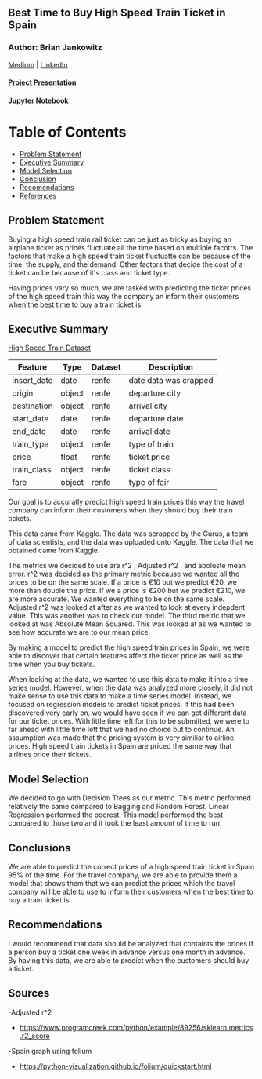 ## Best Time to Buy High Speed Train Ticket in Spain
### Author: Brian Jankowitz
[Medium](https://medium.com/@JankowitzB) | [LinkedIn](https://www.linkedin.com/in/brian-jankowitz/)

#### [Project Presentation](presentation.pptx)
#### [Jupyter Notebook](/code/project_notebook.ipynb)

<h1>Table of Contents<span class="tocSkip"></span></h1>
<div class="toc"><ul class="toc-item"><li><span><a href="#Problem-Statement" data-toc-modified-id="Problem-Statement-2">Problem Statement</a></span></li><li><span><a href="#Executive-Summary" data-toc-modified-id="Executive-Summary-3">Executive Summary</a></span></li><li><span><a href="#Model-Selection" data-toc-modified-id="Model-Selection-9">Model Selection</a></span></li><li><span><a href="#Conclusion" data-toc-modified-id="Conclusion-10">Conclusion</a></span></li><li><span><a href="#Recomendations" data-toc-modified-id="Recomendations-11">Recomendations</a></span></li><li><span><a href="#References" data-toc-modified-id="References-12">References</a></span></li></ul></div>

## Problem Statement

Buying a high speed train rail ticket can be just as tricky as buying an airplane ticket as prices fluctuate all the time based on multiple facotrs. The factors that make a high speed train ticket fluctuatte can be because of the time, the supply, and the demand. Other factors that decide the cost of a ticket can be because of it's class and ticket type.

Having prices vary so much, we are tasked with predicitng the ticket prices of the high speed train this way the company an inform their customers when the best time to buy a train ticket is.


## Executive Summary

[High Speed Train Dataset](https://www.kaggle.com/thegurusteam/spanish-high-speed-rail-system-ticket-pricing)

|Feature|Type|Dataset|Description|
|---|---|---|---|
|insert_date|date|renfe|date data was crapped|
|origin|object|renfe|departure city|
|destination|object|renfe|arrival city|
|start_date|date|renfe|departure date|
|end_date|date|renfe|arrival date|
|train_type|object|renfe|type of train|
|price|float|renfe|ticket price|
|train_class|object|renfe|ticket class|
|fare|object|renfe|type of fair|


Our goal is to accuratly predict high speed train prices this way the travel company can inform their customers when they should buy their train tickets.

This data came from Kaggle. The data was scrapped by the Gurus, a team of data scientists, and the data was uploaded onto Kaggle.
The data that we obtained came from Kaggle.

The metrics we decided to use are r^2 , Adjusted r^2 , and aboluste mean error. r^2  was decided as the primary metric because we wanted all the prices to be on the same scale. If a price is €10 but we predict €20, we more than double the price. If we a price is €200 but we predict €210, we are more accurate. We wanted everything to be on the same scale. Adjusted r^2  was looked at after as we wanted to look at every indepdent value. This was another was to check our model. The third metric that we looked at was Absolute Mean Squared. This was looked at as we wanted to see how accurate we are to our mean price.

By making a model to predict the high speed train prices in Spain, we were able to discover that certain features affect the ticket price as well as the time when you buy tickets.

When looking at the data, we wanted to use this data to make it into a time series model. However, when the data was analyzed more closely, it did not make sense to use this data to make a time series model. Instead, we focused on regression models to predict ticket prices. If this had been discovered very early on, we would have seen if we can get different data for our ticket prices. With little time left for this to be submitted, we were to far ahead with little time left that we had no choice but to continue. An assumption was made that the pricing system is very similiar to airline prices. High speed train tickets in Spain are priced the same way that airlines price their tickets.

## Model Selection

We decided to go with Decision Trees as our metric. This metric performed relatively the same compared to Bagging and Random Forest. Linear Regression performed the poorest. This model performed the best compared to those two and it took the least amount of time to run.


## Conclusions

We are able to predict the correct prices of a high speed train ticket in Spain 95% of the time. For the travel company, we are able to provide them a model that shows them that we can predict the prices which the travel company will be able to use to inform their customers when the best time to buy a train ticket is.


## Recommendations

I would recommend that data should be analyzed that containts the prices if a person buy a ticket one week in advance versus one month in advance. By having this data, we are able to predict when the customers should buy a ticket.

## Sources
-Adjusted r^2
 - https://www.programcreek.com/python/example/89256/sklearn.metrics.r2_score
 
-Spain graph using folium
 - https://python-visualization.github.io/folium/quickstart.html
